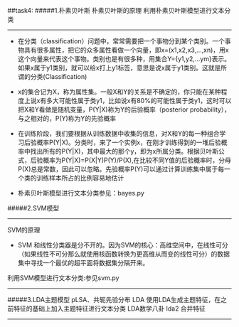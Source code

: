 ##task4:
#####1.朴素贝叶斯
朴素贝叶斯的原理
利用朴素贝叶斯模型进行文本分类
***

* 在分类（classification）问题中，常常需要把一个事物分到某个类别。一个事物具有很多属性，把它的众多属性看做一个向量，即x=(x1,x2,x3,…,xn)，用x这个向量来代表这个事物。类别也是有很多种，用集合Y={y1,y2,…ym}表示。如果x属于y1类别，就可以给x打上y1标签，意思是说x属于y1类别。这就是所谓的分类(Classification)

* x的集合记为X，称为属性集。一般X和Y的关系是不确定的，你只能在某种程度上说x有多大可能性属于类y1，比如说x有80%的可能性属于类y1，这时可以把X和Y看做是随机变量，P(Y|X)称为Y的后验概率（posterior probability），与之相对的，P(Y)称为Y的先验概率

* 在训练阶段，我们要根据从训练数据中收集的信息，对X和Y的每一种组合学习后验概率P(Y|X)。分类时，来了一个实例x，在刚才训练得到的一堆后验概率中找出所有的P(Y|X)，其中最大的那个y，即为x所属分类。根据贝叶斯公式，后验概率为P(Y|X)=P(X|Y)P(Y)/P(X),在比较不同Y值的后验概率时，分母P(X)总是常数，因此可以忽略。先验概率P(Y)可以通过计算训练集中属于每一个类的训练样本所占的比例容易地估计

* 朴素贝叶斯模型进行文本分类参见：bayes.py

#####2.SVM模型
***
SVM的原理

* SVM 和线性分类器是分不开的。因为SVM的核心：高维空间中，在线性可分（如果线性不可分那么就使用核函数转换为更高维从而变的线性可分）的数据集中寻找一个最优的超平面将数据集分隔开来。

利用SVM模型进行文本分类:参见svm.py
***


#####3.LDA主题模型
pLSA、共轭先验分布
LDA
使用LDA生成主题特征，在之前特征的基础上加入主题特征进行文本分类
LDA数学八卦 lda2 合并特征
***



